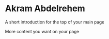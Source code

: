# Akram Abdelrehem

A short introduction for the top of your main page


More content you want on your page
